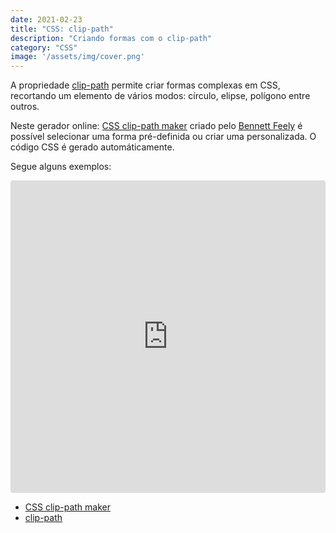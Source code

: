 ```yaml
---
date: 2021-02-23
title: "CSS: clip-path"
description: "Criando formas com o clip-path"
category: "CSS"
image: '/assets/img/cover.png'
---
```


A propriedade <a href="https://developer.mozilla.org/en-US/docs/Web/CSS/clip-path" target="_blank" rel="noopener noreferrer">clip-path</a> permite criar formas complexas em CSS, recortando um elemento de vários modos: círculo, elipse, polígono entre outros.

Neste gerador online: <a href="https://bennettfeely.com/clippy/" target="_blank" rel="noopener noreferrer">CSS clip-path maker</a> criado pelo <a href="https://github.com/bennettfeely/Clippy" target="_blank" rel="noopener noreferrer">Bennett Feely</a> é possível selecionar uma forma pré-definida ou criar uma personalizada.
O código CSS é gerado automáticamente.

Segue alguns exemplos:

<iframe 
    src="https://codesandbox.io/embed/reactjs-clippy-2eb96?fontsize=14&hidenavigation=1&theme=dark"
    style="width:100%; height:500px; border:0; border-radius: 4px; overflow:hidden;"
    title="ReactJS + Clippy"
    allow="accelerometer; ambient-light-sensor; camera; encrypted-media; geolocation; gyroscope; hid; microphone; midi; payment; usb; vr; xr-spatial-tracking"
    sandbox="allow-forms allow-modals allow-popups allow-presentation allow-same-origin allow-scripts"
></iframe>


- <a href="https://bennettfeely.com/clippy/" target="_blank" rel="noopener noreferrer">CSS clip-path maker</a>
- <a href="https://developer.mozilla.org/en-US/docs/Web/CSS/clip-path" target="_blank" rel="noopener noreferrer">clip-path</a>
